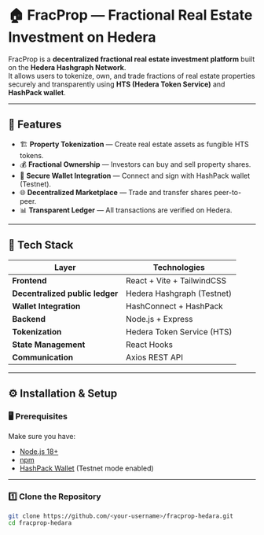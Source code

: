 # 🏠 FracProp — Fractional Real Estate Investment on Hedera

FracProp is a **decentralized fractional real estate investment platform** built on the **Hedera Hashgraph Network**.  
It allows users to tokenize, own, and trade fractions of real estate properties securely and transparently using **HTS (Hedera Token Service)** and **HashPack wallet**.

---

## 🚀 Features

- 🏗️ **Property Tokenization** — Create real estate assets as fungible HTS tokens.
- 💰 **Fractional Ownership** — Investors can buy and sell property shares.
- 🔐 **Secure Wallet Integration** — Connect and sign with HashPack wallet (Testnet).
- 🌐 **Decentralized Marketplace** — Trade and transfer shares peer-to-peer.
- 📊 **Transparent Ledger** — All transactions are verified on Hedera.

---

## 🧠 Tech Stack

| Layer | Technologies |
|-------|---------------|
| **Frontend** | React + Vite + TailwindCSS |
| **Decentralized public ledger** | Hedera Hashgraph (Testnet) |
| **Wallet Integration** | HashConnect + HashPack |
| **Backend** | Node.js + Express |
| **Tokenization** | Hedera Token Service (HTS) |
| **State Management** | React Hooks |
| **Communication** | Axios REST API |

---

## ⚙️ Installation & Setup

### 🖥️ Prerequisites

Make sure you have:
- [Node.js 18+](https://nodejs.org/)
- [npm](https://www.npmjs.com/)
- [HashPack Wallet](https://www.hashpack.app/) (Testnet mode enabled)

---

### 1️⃣ Clone the Repository

```bash
git clone https://github.com/<your-username>/fracprop-hedara.git
cd fracprop-hedara





